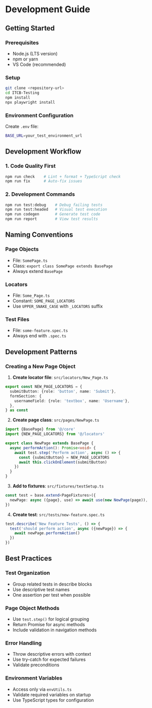 # Development Guide

## Getting Started

### Prerequisites

- Node.js (LTS version)
- npm or yarn
- VS Code (recommended)

### Setup

```bash
git clone <repository-url>
cd ITCB-Testing
npm install
npx playwright install
```

### Environment Configuration

Create `.env` file:

```bash
BASE_URL=your_test_environment_url
```

## Development Workflow

### 1. Code Quality First

```bash
npm run check    # Lint + format + TypeScript check
npm run fix      # Auto-fix issues
```

### 2. Development Commands

```bash
npm run test:debug    # Debug failing tests
npm run test:headed   # Visual test execution
npm run codegen       # Generate test code
npm run report        # View test results
```

## Naming Conventions

### Page Objects

- File: `SomePage.ts`
- Class: `export class SomePage extends BasePage`
- Always extend `BasePage`

### Locators

- File: `Some_Page.ts`
- Constant: `SOME_PAGE_LOCATORS`
- Use `UPPER_SNAKE_CASE` with `_LOCATORS` suffix

### Test Files

- File: `some-feature.spec.ts`
- Always end with `.spec.ts`

## Development Patterns

### Creating a New Page Object

1. **Create locator file**: `src/locators/New_Page.ts`

```typescript
export const NEW_PAGE_LOCATORS = {
  submitButton: {role: 'button', name: 'Submit'},
  formSection: {
    usernameField: {role: 'textbox', name: 'Username'},
  },
} as const
```

2. **Create page class**: `src/pages/NewPage.ts`

```typescript
import {BasePage} from '@/core'
import {NEW_PAGE_LOCATORS} from '@/locators'

export class NewPage extends BasePage {
  async performAction(): Promise<void> {
    await test.step('Perform action', async () => {
      const {submitButton} = NEW_PAGE_LOCATORS
      await this.clickOnElement(submitButton)
    })
  }
}
```

3. **Add to fixtures**: `src/fixtures/testSetup.ts`

```typescript
const test = base.extend<PageFixtures>({
  newPage: async ({page}, use) => await use(new NewPage(page)),
})
```

4. **Create test**: `src/tests/new-feature.spec.ts`

```typescript
test.describe('New Feature Tests', () => {
  test('should perform action', async ({newPage}) => {
    await newPage.performAction()
  })
})
```

## Best Practices

### Test Organization

- Group related tests in describe blocks
- Use descriptive test names
- One assertion per test when possible

### Page Object Methods

- Use `test.step()` for logical grouping
- Return Promise<void> for async methods
- Include validation in navigation methods

### Error Handling

- Throw descriptive errors with context
- Use try-catch for expected failures
- Validate preconditions

### Environment Variables

- Access only via `envUtils.ts`
- Validate required variables on startup
- Use TypeScript types for configuration
